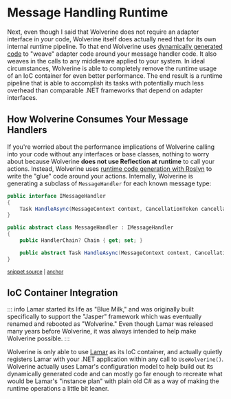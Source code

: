 # Message Handling Runtime

Next, even though I said that Wolverine does not require an adapter interface in *your* code, Wolverine itself does actually need that for its own internal runtime pipeline. To that end
Wolverine uses [dynamically generated code](./codegen) to "weave" adapter code around your message handler code. It also weaves in the calls to any middleware applied to your system.
In ideal circumstances, Wolverine is able to completely remove the runtime usage of an IoC container for even better performance. The 
end result is a runtime pipeline that is able to accomplish its tasks with potentially much less overhead than comparable .NET frameworks that depend on adapter interfaces.


## How Wolverine Consumes Your Message Handlers

If you're worried about the performance implications of Wolverine calling into your code without any interfaces or base classes, nothing to worry about because Wolverine **does not use Reflection at runtime** to call your actions. Instead, Wolverine uses [runtime
code generation with Roslyn](https://jeremydmiller.com/2015/11/11/using-roslyn-for-runtime-code-generation-in-marten/) to write the "glue" code around your actions. Internally, Wolverine is generating a subclass of `MessageHandler` for each known message type:

<!-- snippet: sample_MessageHandler -->
<a id='snippet-sample_messagehandler'></a>
```cs
public interface IMessageHandler
{
    Task HandleAsync(MessageContext context, CancellationToken cancellation);
}

public abstract class MessageHandler : IMessageHandler
{
    public HandlerChain? Chain { get; set; }

    public abstract Task HandleAsync(MessageContext context, CancellationToken cancellation);
}
```
<sup><a href='https://github.com/JasperFx/wolverine/blob/main/src/Wolverine/Runtime/Handlers/MessageHandler.cs#L6-L20' title='Snippet source file'>snippet source</a> | <a href='#snippet-sample_messagehandler' title='Start of snippet'>anchor</a></sup>
<!-- endSnippet -->


## IoC Container Integration

::: info
Lamar started its life as "Blue Milk," and was originally built specifically to support the "Jasper" framework which was eventually renamed 
and rebooted as "Wolverine." Even though Lamar was released many years before Wolverine, it was always intended to help make Wolverine possible. 
:::

Wolverine is only able to use [Lamar](https://jasperfx.github.io/lamar) as its IoC container, and actually quietly registers Lamar with your .NET application within
any call to `UseWolverine()`. Wolverine actually uses Lamar's configuration model to help build out its dynamically generated code and can mostly go far enough to
recreate what would be Lamar's "instance plan" with plain old C# as a way of making the runtime operations a little bit leaner.



